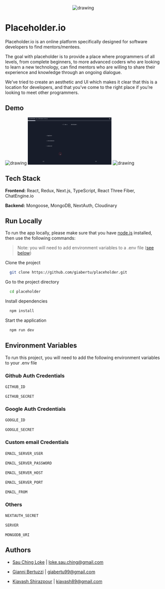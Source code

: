 <div id="header" align="center">
  <img src="https://res.cloudinary.com/gianni-bertuzzi/image/upload/v1662112401/Picture_1_izvu0m.png" alt="drawing" width="400"/>
</div>

# Placeholder.io

Placeholder.io is an online platform specifically designed for software developers to find 
mentors/mentees. 

The goal with placeholder is to provide a place where programmers of all levels, from complete beginners, to more advanced coders who are looking to learn a new technology, can find mentors who are willing to share their experience and knowledge through an ongoing dialogue.   

We’ve tried to create an aesthetic and UI which makes it clear that this is a location for developers, and that you’ve come to the right place if you’re looking to meet other programmers.


## Demo

<div>
  <p align="left">
    <img src="./placeholder/public/homepage.gif" alt="drawing" width="270"/>
    <img src="./placeholder/public/questionnaire.gif" alt="drawing" width="270"/>
    <img src="./placeholder/public/matches.gif" alt="drawing" width="270"/>
  </p>
</div>

## Tech Stack

**Frontend:** React, Redux, Next.js, TypeScript, React Three Fiber, ChatEngine.io

**Backend:** Mongoose, MongoDB, NextAuth, Cloudinary


## Run Locally

To run the app locally, please make sure that you have [node.js](https://nodejs.dev/) installed, then use the following commands:

> Note: you will need to add environment variables to a .env file ([see below](https://github.com/giabertu/placeholder#environment-variables))

Clone the project

```bash
  git clone https://github.com/giabertu/placeholder.git
```

Go to the project directory

```bash
  cd placeholder
```

Install dependencies

```bash
  npm install
```

Start the application

```bash
  npm run dev
```


## Environment Variables

To run this project, you will need to add the following environment variables to your .env file

### Github Auth Credentials

`GITHUB_ID`

`GITHUB_SECRET`

### Google Auth Credentials

`GOOGLE_ID`

`GOOGLE_SECRET`

### Custom email Credentials

`EMAIL_SERVER_USER`

`EMAIL_SERVER_PASSWORD`

`EMAIL_SERVER_HOST`

`EMAIL_SERVER_PORT`

`EMAIL_FROM`

### Others

`NEXTAUTH_SECRET`

`SERVER`

`MONGODB_URI`

## Authors

- [Sau Ching Loke](https://github.com/coderomantics) | loke.sau.ching@gmail.com

- [Gianni Bertuzzi](https://github.com/giabertu) | giabertu99@gmail.com

- [Kiavash Shirazpour](https://github.com/Kio2047) | kiavash89@gmail.com
